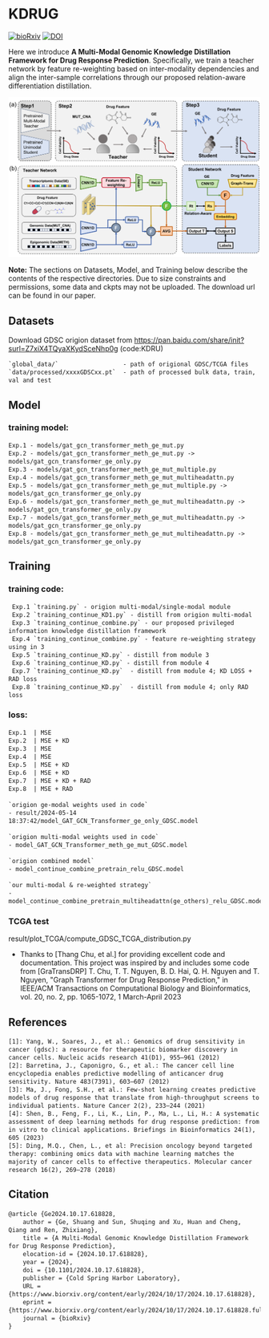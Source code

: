 # KDRUG
[![bioRxiv](https://img.shields.io/badge/bioRxiv-<10.1101>-36C?logo=BioRxiv&logoColor=white)](https://www.biorxiv.org/content/10.1101/2024.10.17.618828v1)
[![DOI](https://img.shields.io/badge/DOI-<2024.10.17.618828>-blue)](https://doi.org/10.1101/2024.10.17.618828)

Here we introduce **A Multi-Modal Genomic Knowledge Distillation Framework for Drug Response Prediction**. Specifically, we train a teacher network by feature re-weighting based on inter-modality dependencies and align the inter-sample correlations through our proposed relation-aware differentiation distillation.

![Paper overview](figures/Figure1.png)

**Note:** The sections on Datasets, Model, and Training below describe the contents of the respective directories. Due to size constraints and permissions, some data and ckpts may not be uploaded. The download url can be found in our paper.

## Datasets
Download GDSC origion dataset from https://pan.baidu.com/share/init?surl=Z7xiX4TQyaXKydSceNhp0g (code:KDRU)

    `global_data/`                  - path of origional GDSC/TCGA files  
    `data/processed/xxxxGDSCxx.pt`  - path of processed bulk data, train, val and test

## Model
### training model:
	Exp.1 - models/gat_gcn_transformer_meth_ge_mut.py   
	Exp.2 - models/gat_gcn_transformer_meth_ge_mut.py -> models/gat_gcn_transformer_ge_only.py  
	Exp.3 - models/gat_gcn_transformer_meth_ge_mut_multiple.py  
	Exp.4 - models/gat_gcn_transformer_meth_ge_mut_multiheadattn.py  
	Exp.5 - models/gat_gcn_transformer_meth_ge_mut_multiple.py -> models/gat_gcn_transformer_ge_only.py  
	Exp.6 - models/gat_gcn_transformer_meth_ge_mut_multiheadattn.py -> models/gat_gcn_transformer_ge_only.py  
	Exp.7 - models/gat_gcn_transformer_meth_ge_mut_multiheadattn.py -> models/gat_gcn_transformer_ge_only.py  
	Exp.8 - models/gat_gcn_transformer_meth_ge_mut_multiheadattn.py -> models/gat_gcn_transformer_ge_only.py  

## Training
### training code:
     Exp.1 `training.py` - origion multi-modal/single-modal module  
     Exp.2 `training_continue_KD1.py` - distill from origion multi-modal  
     Exp.3 `training_continue_combine.py` - our proposed privileged information knowledge distillation framework  
     Exp.4 `training_continue_combine.py` - feature re-weighting strategy using in 3   
     Exp.5 `training_continue_KD.py` - distill from module 3  
     Exp.6 `training_continue_KD.py` - distill from module 4  
     Exp.7 `training_continue_KD.py`  - distill from module 4; KD LOSS + RAD loss  
     Exp.8 `training_continue_KD.py`  - distill from module 4; only RAD loss  

### loss:
	Exp.1  | MSE  
	Exp.2  | MSE + KD  
	Exp.3  | MSE  
	Exp.4  | MSE  
	Exp.5  | MSE + KD  
	Exp.6  | MSE + KD  
	Exp.7  | MSE + KD + RAD  
	Exp.8  | MSE + RAD  
 
	`origion ge-modal weights used in code`  
	- result/2024-05-14 18:37:42/model_GAT_GCN_Transformer_ge_only_GDSC.model  
		
	`origion multi-modal weights used in code`  
	- model_GAT_GCN_Transformer_meth_ge_mut_GDSC.model  
	
	`origion combined model`  
	- model_continue_combine_pretrain_relu_GDSC.model  
	
	`our multi-modal & re-weighted strategy`  
	- model_continue_combine_pretrain_multiheadattn(ge_others)_relu_GDSC.model  

### TCGA test
result/plot_TCGA/compute_GDSC_TCGA_distribution.py

* Thanks to [Thang Chu, et al.] for providing excellent code and documentation. This project was inspired by and includes some code from [GraTransDRP] T. Chu, T. T. Nguyen, B. D. Hai, Q. H. Nguyen and T. Nguyen, "Graph Transformer for Drug Response Prediction," in IEEE/ACM Transactions on Computational Biology and Bioinformatics, vol. 20, no. 2, pp. 1065-1072, 1 March-April 2023

## References
```
[1]: Yang, W., Soares, J., et al.: Genomics of drug sensitivity in cancer (gdsc): a resource for therapeutic biomarker discovery in cancer cells. Nucleic acids research 41(D1), 955–961 (2012)
[2]: Barretina, J., Caponigro, G., et al.: The cancer cell line encyclopedia enables predictive modelling of anticancer drug sensitivity. Nature 483(7391), 603–607 (2012)
[3]: Ma, J., Fong, S.H., et al.: Few-shot learning creates predictive models of drug response that translate from high-throughput screens to individual patients. Nature Cancer 2(2), 233–244 (2021)
[4]: Shen, B., Feng, F., Li, K., Lin, P., Ma, L., Li, H.: A systematic assessment of deep learning methods for drug response prediction: from in vitro to clinical applications. Briefings in Bioinformatics 24(1), 605 (2023)
[5]: Ding, M.Q., Chen, L., et al: Precision oncology beyond targeted therapy: combining omics data with machine learning matches the majority of cancer cells to effective therapeutics. Molecular cancer research 16(2), 269–278 (2018)
```
## Citation
```
@article {Ge2024.10.17.618828,
	author = {Ge, Shuang and Sun, Shuqing and Xu, Huan and Cheng, Qiang and Ren, Zhixiang},
	title = {A Multi-Modal Genomic Knowledge Distillation Framework for Drug Response Prediction},
	elocation-id = {2024.10.17.618828},
	year = {2024},
	doi = {10.1101/2024.10.17.618828},
	publisher = {Cold Spring Harbor Laboratory},
	URL = {https://www.biorxiv.org/content/early/2024/10/17/2024.10.17.618828},
	eprint = {https://www.biorxiv.org/content/early/2024/10/17/2024.10.17.618828.full.pdf},
	journal = {bioRxiv}
}
```
